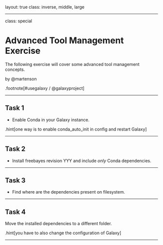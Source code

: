 layout: true
class: inverse, middle, large

---
class: special
# Advanced Tool Management Exercise
The following exercise will cover some advanced tool management concepts.

by @martenson

.footnote[\#usegalaxy / @galaxyproject]

---
## Task 1

* Enable Conda in your Galaxy instance.

.hint[one way is to enable conda_auto_init in config and restart Galaxy]

---
## Task 2

* Install freebayes revision YYY and include _only_ Conda dependencies.

---
## Task 3

* Find where are the dependencies present on filesystem.

---
## Task 4
Move the installed dependencies to a different folder.

.hint[you have to also change the configuration of Galaxy]

---
